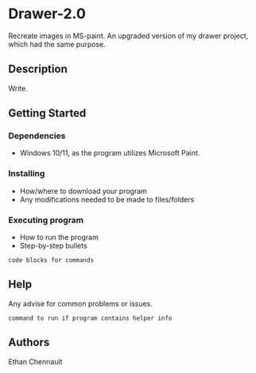# Drawer-2.0

Recreate images in MS-paint. An upgraded version of my drawer project, which had the same purpose.

## Description

Write.

## Getting Started

### Dependencies

- Windows 10/11, as the program utilizes Microsoft Paint.

### Installing

- How/where to download your program
- Any modifications needed to be made to files/folders

### Executing program

- How to run the program
- Step-by-step bullets

```
code blocks for commands
```

## Help

Any advise for common problems or issues.

```
command to run if program contains helper info
```

## Authors

Ethan Chennault
